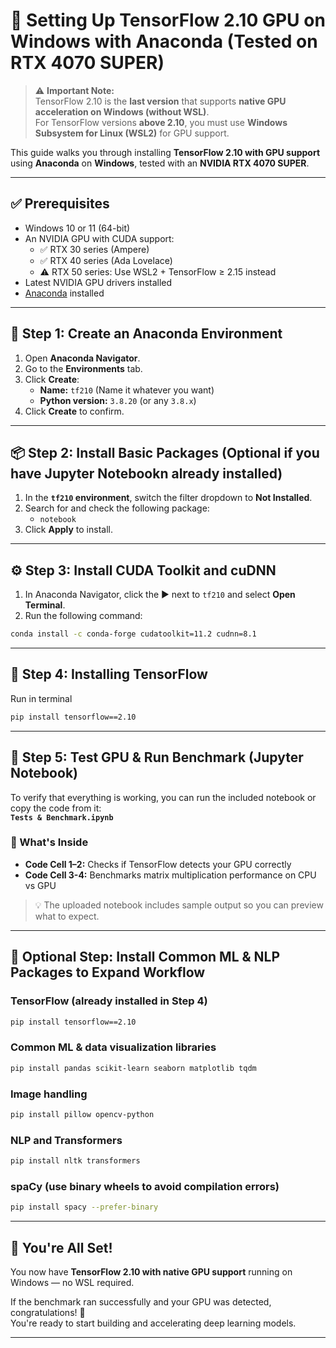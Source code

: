 # 🧠 Setting Up TensorFlow 2.10 GPU on Windows with Anaconda (Tested on RTX 4070 SUPER)

> ⚠️ **Important Note:**  
> TensorFlow 2.10 is the **last version** that supports **native GPU acceleration on Windows (without WSL)**.  
> For TensorFlow versions **above 2.10**, you must use **Windows Subsystem for Linux (WSL2)** for GPU support.

This guide walks you through installing **TensorFlow 2.10 with GPU support** using **Anaconda** on **Windows**, tested with an **NVIDIA RTX 4070 SUPER**.

---

## ✅ Prerequisites

- Windows 10 or 11 (64-bit)
- An NVIDIA GPU with CUDA support:
  - ✅ RTX 30 series (Ampere)
  - ✅ RTX 40 series (Ada Lovelace)
  - ⚠️ RTX 50 series: Use WSL2 + TensorFlow ≥ 2.15 instead
- Latest NVIDIA GPU drivers installed
- [Anaconda](https://www.anaconda.com/products/distribution) installed

---

## 🧪 Step 1: Create an Anaconda Environment

1. Open **Anaconda Navigator**.
2. Go to the **Environments** tab.
3. Click **Create**:
   - **Name:** `tf210` (Name it whatever you want)
   - **Python version:** `3.8.20` (or any `3.8.x`)
4. Click **Create** to confirm.

---

## 📦 Step 2: Install Basic Packages (Optional if you have Jupyter Notebookn already installed)

1. In the **`tf210` environment**, switch the filter dropdown to **Not Installed**.
2. Search for and check the following package:
   - `notebook`
3. Click **Apply** to install.

---

## ⚙️ Step 3: Install CUDA Toolkit and cuDNN

1. In Anaconda Navigator, click the ▶️ next to `tf210` and select **Open Terminal**.
2. Run the following command:

```bash
conda install -c conda-forge cudatoolkit=11.2 cudnn=8.1
```

---

## 🎯 Step 4: Installing TensorFlow

Run in terminal

```bash
pip install tensorflow==2.10
```

---

## 🧪 Step 5: Test GPU & Run Benchmark (Jupyter Notebook)

To verify that everything is working, you can run the included notebook or copy the code from it:  
**`Tests & Benchmark.ipynb`**

### 🧾 What's Inside

- **Code Cell 1–2:** Checks if TensorFlow detects your GPU correctly  
- **Code Cell 3-4:** Benchmarks matrix multiplication performance on CPU vs GPU

> 💡 The uploaded notebook includes sample output so you can preview what to expect.

---

## 🔌 Optional Step: Install Common ML & NLP Packages to Expand Workflow

### TensorFlow (already installed in Step 4)
```bash
pip install tensorflow==2.10
```

### Common ML & data visualization libraries
```bash
pip install pandas scikit-learn seaborn matplotlib tqdm
```

### Image handling
```bash
pip install pillow opencv-python
```

### NLP and Transformers
```bash
pip install nltk transformers
```

### spaCy (use binary wheels to avoid compilation errors)
```bash
pip install spacy --prefer-binary
```

---

## 🎉 You're All Set!

You now have **TensorFlow 2.10 with native GPU support** running on Windows — no WSL required.

If the benchmark ran successfully and your GPU was detected, congratulations! 🎉  
You're ready to start building and accelerating deep learning models.

---
